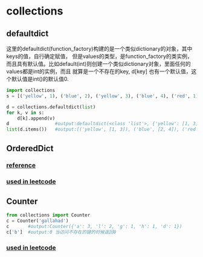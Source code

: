 # collections
## defaultdict
这里的defaultdict(function_factory)构建的是一个类似dictionary的对象，其中keys的值，自行确定赋值，
但是values的类型，是function_factory的类实例，而且具有默认值。比如default(int)则创建一个类似dictionary对象，里面任何的values都是int的实例，而且
就算是一个不存在的key, d[key] 也有一个默认值，这个默认值是int()的默认值0.
```python
import collections
s = [('yellow', 1), ('blue', 2), ('yellow', 3), ('blue', 4), ('red', 1)]

d = collections.defaultdict(list)
for k, v in s:
    d[k].append(v)
d                 #output:defaultdict(<class 'list'>, {'yellow': [1, 3], 'blue': [2, 4], 'red': [1]})
list(d.items())   #output:[('yellow', [1, 3]), ('blue', [2, 4]), ('red', [1])]
```

## OrderedDict
### [reference](https://docs.python.org/zh-cn/3/library/collections.html#collections.OrderedDict)
### [used in leetcode](https://github.com/momo4826/leetCode/blob/master/LRU.md)
## Counter
```python
from collections import Counter
c = Counter('gallahad')
c       #output:Counter({'a': 3, 'l': 2, 'g': 1, 'h': 1, 'd': 1})
c['b']  #output:0 当访问不存在的键的时候返回0
```
### [used in leetcode](https://github.com/momo4826/leetCode/blob/master/MinimumWindowSubstring.py)
